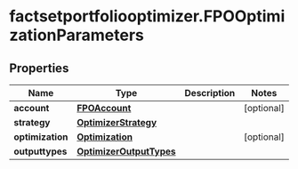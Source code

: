 # factsetportfoliooptimizer.FPOOptimizationParameters

## Properties

Name | Type | Description | Notes
------------ | ------------- | ------------- | -------------
**account** | [**FPOAccount**](FPOAccount.md) |  | [optional] 
**strategy** | [**OptimizerStrategy**](OptimizerStrategy.md) |  | 
**optimization** | [**Optimization**](Optimization.md) |  | [optional] 
**outputtypes** | [**OptimizerOutputTypes**](OptimizerOutputTypes.md) |  | 


